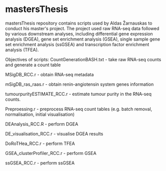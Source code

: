# mastersThesis

mastersThesis repository contains scripts used by Aldas Žarnauskas to conduct his master's project. The project used raw RNA-seq data followed by various downstream analyses, including differential gene expression analysis (DGEA), gene set enrichment analysis (GSEA), single sample gene set enrichment analysis (ssGSEA) and transcription factor enrichment analysis (TFEA).

Objectives of scripts:
CountGenerationBASH.txt - take raw RNA-seq counts and generate a count table

MSigDB_RCC.r - obtain RNA-seq metadata

mSigDB_ras_raas.r - obtain renin-angiotensin system genes information

tumourpurityESTIMATE_RCC.r - estimate tumour purity in the RNA-seq counts.

Preproessing.r - preprocess RNA-seq count tables (e.g. batch removal, normalisation, initial visualisation)

DEAnalysis_RCC.R - perform DGEA 

DE_visualisation_RCC.r - visualise DGEA results

DoRoTHea_RCC.r - perform TFEA

GSEA_clusterProfiler_RCC.r - perform GSEA

ssGSEA_RCC.r - perform ssGSEA



